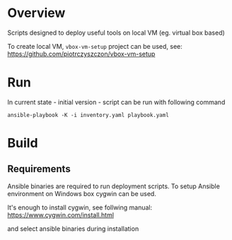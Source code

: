 # Overview

Scripts designed to deploy useful tools on local VM (eg. virtual box based)

To create local VM, `vbox-vm-setup` project can be used, see: https://github.com/piotrczyszczon/vbox-vm-setup

# Run

In current state - initial version - script can be run with following command

```ansible
ansible-playbook -K -i inventory.yaml playbook.yaml
```

# Build
## Requirements

Ansible binaries are required to run deployment scripts. To setup Ansible environment on Windows box cygwin can be used.

It's enough to install cygwin, see follwing manual: https://www.cygwin.com/install.html

and select ansible binaries during installation